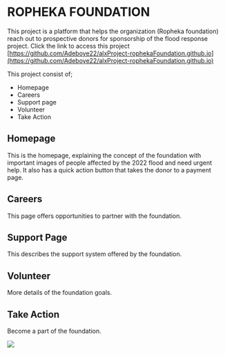 # ROPHEKA FOUNDATION
This project is a platform that helps the organization (Ropheka foundation) reach out to prospective donors for sponsorship of the flood response project. Click the link to access this project [https://github.com/Adeboye22/alxProject-rophekaFoundation.github.io](https://github.com/Adeboye22/alxProject-rophekaFoundation.github.io)

This project consist of;
- Homepage
- Careers
- Support page
- Volunteer
- Take Action

## Homepage
This is the homepage, explaining the concept of the foundation with important images of people affected by the 2022 flood and need urgent help. It also has a quick action button that takes the donor to a payment page.

## Careers
This page offers opportunities to partner with the foundation.

## Support Page
This describes the support system offered by the foundation.

## Volunteer
More details of the foundation goals.

## Take Action
Become a part of the foundation.


![](https://github.com/Adeboye22/alxProject-rophekaFoundation.github.io/blob/bea46069b1325a45b69cfcbd5a6ca69ca05427da/Screenshot%20(12).png)
